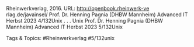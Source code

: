 Rheinwerkverlag, 2016. URL: http://openbook.rheinwerk-ve rlag.de/javainsel/
Prof. Dr. Henning Pagnia (DHBW Mannheim) Advanced IT Herbst 2023 4/132Unix
. . .
Unix
Prof. Dr. Henning Pagnia (DHBW Mannheim) Advanced IT Herbst 2023 5/132Unix

   Tags & Topics:
   #Rheinwerkverlag
   #5/132unix